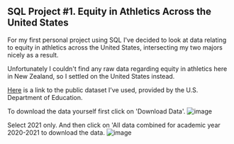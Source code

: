 ## SQL Project #1. Equity in Athletics Across the United States

For my first personal project using SQL I've decided to look at data relating to equity in athletics across the United States, intersecting my two majors nicely as a result.

Unfortunately I couldn't find any raw data regarding equity in athletics here in New Zealand, so I settled on the United States instead. 

[Here](https://ope.ed.gov/athletics/#/) is a link to the public dataset I've used, provided by the U.S. Department of Education.

To download the data yourself first click on 'Download Data'.
![image](https://user-images.githubusercontent.com/105367716/169646164-272cafcb-57ad-4853-bf2a-0a2d85a169d6.png)

Select 2021 only. And then click on 'All data combined for academic year 2020-2021 to download the data.
![image](https://user-images.githubusercontent.com/105367716/169646224-80e0ef60-9172-4927-adaa-3f0df8c8dc79.png)

